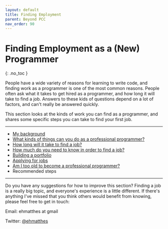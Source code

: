 ```yaml
---
layout: default
title: Finding Employment
parent: Beyond PCC
nav_order: 90
---
```


# Finding Employment as a (New) Programmer
{: .no_toc }

People have a wide variety of reasons for learning to write code, and finding work as a programmer is one of the most common reasons. People often ask what it takes to get hired as a programmer, and how long it will take to find a job. Answers to these kids of questions depend on a lot of factors, and can't really be answered quickly.

This section looks at the kinds of work you can find as a programmer, and shares some specific steps you can take to find your first job.

---

- [My background](../finding_employment/background/)
- [What kinds of things can you do as a professional programmer?](../finding_employment/focus_areas/)
- [How long will it take to find a job?](../finding_employment/how_long/)
- [How much do you need to know in order to find a job?](../finding_employment/what_learn/)
- [Building a portfolio](../finding_employment/building_portfolio/)
- [Applying for jobs](../finding_employment/applying_jobs/)
- [Am I too old to become a professional programmer?](../finding_employment/age_in_tech)
- Recommended steps

---

Do you have any suggestions for how to improve this section? Finding a job is a really big topic, and everyone's experience is a little different. If there's anything I've missed that you think others would benefit from knowing, please feel free to get in touch:

Email: ehmatthes at gmail

Twitter: [@ehmatthes](https://twitter.com/ehmatthes)